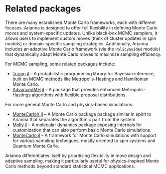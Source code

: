 # Related packages

There are many established Monte Carlo frameworks, each with different focuses. Arianna is designed to offer full flexibility in defining Monte Carlo moves and system-specific updates. Unlike black-box MCMC samplers, it allows users to implement custom moves (think of cluster updates in spin models) or domain-specific sampling strategies. Additionally, Arianna includes an adaptive Monte Carlo framework (via the `PolicyGuided` module) that dynamically adapt Monte Carlo moves to maximise sampling efficiency.

For MCMC sampling, some related packages include:
- [Turing.jl](https://github.com/TuringLang/Turing.jl) – A probabilistic programming library for Bayesian inference, built on MCMC methods like Metropolis-Hastings and Hamiltonian Monte Carlo.
- [AdvancedMH.jl](https://github.com/TuringLang/AdvancedMH.jl) – A package that provides enhanced Metropolis-Hastings algorithms with flexible proposal distributions.

For more general Monte Carlo and physics-based simulations:
- [MonteCarloX.jl](https://github.com/zierenberg/MonteCarloX.jl) – A Monte Carlo package package similar in spirit to Arianna that separates the algorithmic part from the system.
- [Molly.jl](https://github.com/JuliaMolSim/Molly.jl) – A molecular dynamics package exposing internals for customization that can also perform basic Monte Carlo simulations.
- [MonteCarlo.jl](https://carstenbauer.github.io/MonteCarlo.jl/dev/) – A framework for Monte Carlo simulations with support for various sampling techniques, mostly oriented to spin systems and Quantum Monte Carlo.

Arianna differentiates itself by prioritising flexibility in move design and adaptive sampling, making it particularly useful for physics-inspired Monte Carlo methods beyond standard statistical MCMC applications.